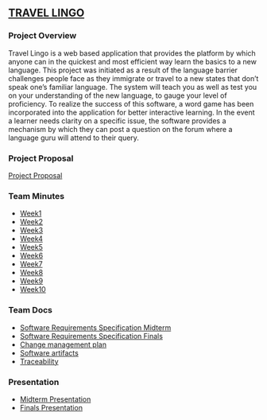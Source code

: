 ## [TRAVEL LINGO](https://apiyo4.github.io/base/)

### Project Overview
Travel Lingo is a web based application that provides the platform by which anyone can in the quickest and most efficient way learn the basics to a new language. This project was initiated as a result of the language barrier challenges people face as they immigrate or travel to a new states that don’t speak one’s familiar language. The system will teach you as well as test you on your understanding of the new language, to gauge your level of proficiency. To realize the success of this software, a word game has been incorporated into the application for better interactive learning. In the event a learner needs clarity on a specific issue, the software provides a mechanism by which they can post a question on the forum where a language guru will attend to their query.

### Project Proposal 
[Project Proposal](./proposal.md)
### Team Minutes
- [Week1](https://github.com/Apiyo4/base/blob/master/meetings/GVSU-CIS641-Kilimajaro-2022-10-02.md)
- [Week2](https://github.com/Apiyo4/base/blob/master/meetings/GVSU-CIS641-Kilimajaro-2022-10-10.md)
- [Week3](https://github.com/Apiyo4/base/blob/master/meetings/GVSU-CIS641-Kilimajaro-2022-10-17.md)
- [Week4](https://github.com/Apiyo4/base/blob/master/meetings/GVSU-CIS641-Kilimajaro-2022-10-21.md)
- [Week5](https://github.com/Apiyo4/base/blob/master/meetings/GVSU-CIS641-Kilimajaro-2022-11-1.md)
- [Week6](https://github.com/Apiyo4/base/blob/master/meetings/GVSU-CIS641-Kilimajaro-2022-11-8.md)
- [Week7](https://github.com/Apiyo4/base/blob/master/meetings/GVSU-CIS641-Kilimajaro-2022-11-15.md)
- [Week8](https://github.com/Apiyo4/base/blob/master/meetings/GVSU-CIS641-Kilimajaro-2022-11-22.md)
- [Week9](https://github.com/Apiyo4/base/blob/master/meetings/GVSU-CIS641-Kilimajaro-2022-11-29.md)
- [Week10](https://github.com/Apiyo4/base/blob/master/meetings/GVSU-CIS641-Kilimajaro-2022-12-06.md)

### Team Docs
- [Software Requirements Specification Midterm](https://github.com/Apiyo4/base/blob/master/docs/software_requirements_specifications.md)
- [Software Requirements Specification Finals](https://github.com/Apiyo4/base/blob/master/docs/software_requirements_specification_final.md) 
- [Change management plan](https://github.com/Apiyo4/base/blob/master/docs/change_management_plan.md)
- [Software artifacts](https://github.com/Apiyo4/base/blob/master/docs/software_artifacts.md)
- [Traceability](https://github.com/Apiyo4/base/blob/master/docs/treacability.md)

### Presentation
- [Midterm Presentation](https://github.com/Apiyo4/base/blob/master/docs/Travel_Lingo.pdf)
- [Finals Presentation]()
